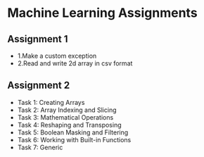 # Machine Learning Assignments

## Assignment 1

- 1.Make a custom exception
- 2.Read and write 2d array in csv format


## Assignment 2
- Task 1: Creating Arrays 
- Task 2: Array Indexing and Slicing
- Task 3: Mathematical Operations
- Task 4: Reshaping and Transposing
- Task 5: Boolean Masking and Filtering
- Task 6: Working with Built-in Functions
- Task 7: Generic
